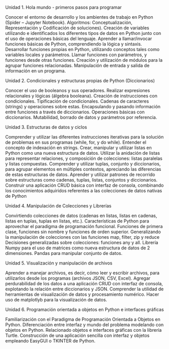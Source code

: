 Unidad 1.
Hola mundo - primeros pasos para programar

Conocer el entorno de desarrollo y los ambientes de trabajo en Python (Spider – Jupyter Notebook).
Algoritmos: Conceptualización, Representación y Codificación de soluciones).
Creación de variables utilizando e identificados los diferentes tipos de datos en Python junto con el uso de operaciones básicas del lenguaje.
Aprender a llamar/invocar funciones básicas de Python, comprendiendo la lógica y sintaxis.
Desarrollar funciones propias en Python, utilizando conceptos tales como variables locales y parámetros.
Llamar funciones con parámetros, y funciones desde otras funciones.
Creación y utilización de módulos para la agrupar funciones relacionadas.
Manipulación de entrada y salida de información en un programa.

Unidad 2.
Condicionales y estructuras propias de Python (Diccionarios)

Conocer el uso de booleanos y sus operadores.
Realizar expresiones relacionales y lógicas (álgebra booleana).
Creación de instrucciones con condicionales.
Tipificación de condicionales.
Cadenas de caracteres (strings) y operaciones sobre estas.
Encapsulando y pasando información entre funciones a través de diccionarios.
Operaciones básicas con diccionarios.
Mutabilidad, borrado de datos y parámetros por referencia.

Unidad 3.
Estructuras de datos y ciclos

Comprender y utilizar las diferentes instrucciones iterativas para la solución de problemas en sus programas (while, for, y do while).
Entender el concepto de indexación en strings.
Crear, manipular y utilizar listas en Python como una nueva estructura de datos.
Utilizar la anidación de listas para representar relaciones, y composición de colecciones: listas paralelas y listas compuestas.
Comprender y utilizar tuplas, conjunto y diccionarios, para agrupar elementos en múltiples contextos, apreciando las diferencias de estas estructuras de datos.
Aprender y utilizar patrones de recorrido sobre estructuras como cadenas, tuplas, listas, conjuntos y diccionarios.
Construir una aplicación CRUD básica con interfaz de consola, combinando los conocimientos adquiridos referentes a las colecciones de datos nativas de Python

Unidad 4.
Manipulación de Colecciones y Librerías

Convirtiendo colecciones de datos (cadenas en listas, listas en cadenas, listas en tuplas, tuplas en listas, etc.).
Características de Python para aprovechar el paradigma de programación funcional.
Funciones de primera clase, funciones sin nombre y funciones de orden superior.
Generalizando la manipulación de colecciones con las funciones map, filter, zip y reduce
Decisiones generalizadas sobre colecciones: funciones any y all.
Librería Numpy para el uso de matrices como nueva estructura de datos de 2 dimensiones.
Pandas para manipular conjunto de datos.

Unidad 5.
Visualización y manipulación de archivos 

Aprender a manejar archivos, es decir, cómo leer y escribir archivos, para utilizarlos desde los programas (archivos JSON, CSV, Excel).
Agregar perdurabilidad de los datos a una aplicación CRUD con interfaz de consola, explotando la relación entre diccionarios y JSON.
Comprender la utilidad de herramientas de visualización de datos y procesamiento numérico.
Hacer uso de matplotlyb para la visualización de datos.

Unidad 6.
Programación orientada a objetos en Python e interfaces gráficas 

Familiarización con el Paradigma de Programación Orientada a Objetos en Python.
Diferenciación entre interfaz y mundo del problema modelando con objetos en Python.
Relacionado objetos e interfaces gráficas con la librería Turtle.
Construcción de una aplicación sencilla con interfaz y objetos empleando EasyGUI o TKINTER de Python.
